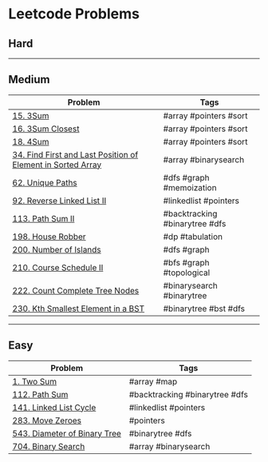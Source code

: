 # Leetcode Problems

## Hard

---

## Medium

| Problem                                                           | Tags                           |
| ----------------------------------------------------------------- | ------------------------------ |
| [15. 3Sum][15]                                                    | #array #pointers #sort         |
| [16. 3Sum Closest][16]                                            | #array #pointers #sort         |
| [18. 4Sum][18]                                                    | #array #pointers #sort         |
| [34. Find First and Last Position of Element in Sorted Array][34] | #array #binarysearch           |
| [62. Unique Paths][62]                                            | #dfs #graph #memoization       |
| [92. Reverse Linked List II][92]                                  | #linkedlist #pointers          |
| [113. Path Sum II][113]                                           | #backtracking #binarytree #dfs |
| [198. House Robber][198]                                          | #dp #tabulation                |
| [200. Number of Islands][200]                                     | #dfs #graph                    |
| [210. Course Schedule II][210]                                    | #bfs #graph #topological       |
| [222. Count Complete Tree Nodes][222]                             | #binarysearch #binarytree      |
| [230. Kth Smallest Element in a BST][230]                         | #binarytree #bst #dfs          |

---

## Easy

| Problem                             | Tags                           |
| ----------------------------------- | ------------------------------ |
| [1. Two Sum][1]                     | #array #map                    |
| [112. Path Sum][112]                | #backtracking #binarytree #dfs |
| [141. Linked List Cycle][141]       | #linkedlist #pointers          |
| [283. Move Zeroes][283]             | #pointers                      |
| [543. Diameter of Binary Tree][543] | #binarytree #dfs               |
| [704. Binary Search][704]           | #array #binarysearch           |

[1]: https://github.com/mkellydevv/data-structures-and-algorithms/blob/master/leetcode/easy/1.js
[15]: https://github.com/mkellydevv/data-structures-and-algorithms/blob/master/leetcode/medium/15.js
[16]: https://github.com/mkellydevv/data-structures-and-algorithms/blob/master/leetcode/medium/16.js
[18]: https://github.com/mkellydevv/data-structures-and-algorithms/blob/master/leetcode/medium/18.js
[34]: https://github.com/mkellydevv/data-structures-and-algorithms/blob/master/leetcode/medium/34.js
[62]: https://github.com/mkellydevv/data-structures-and-algorithms/blob/master/leetcode/medium/62.js
[92]: https://github.com/mkellydevv/data-structures-and-algorithms/blob/master/leetcode/medium/92.js
[112]: https://github.com/mkellydevv/data-structures-and-algorithms/blob/master/leetcode/easy/112.js
[113]: https://github.com/mkellydevv/data-structures-and-algorithms/blob/master/leetcode/medium/113.js
[141]: https://github.com/mkellydevv/data-structures-and-algorithms/blob/master/leetcode/easy/141.js
[198]: https://github.com/mkellydevv/data-structures-and-algorithms/blob/master/leetcode/medium/198.js
[200]: https://github.com/mkellydevv/data-structures-and-algorithms/blob/master/leetcode/medium/200.js
[210]: https://github.com/mkellydevv/data-structures-and-algorithms/blob/master/leetcode/medium/210.js
[222]: https://github.com/mkellydevv/data-structures-and-algorithms/blob/master/leetcode/medium/222.js
[230]: https://github.com/mkellydevv/data-structures-and-algorithms/blob/master/leetcode/medium/230.js
[283]: https://github.com/mkellydevv/data-structures-and-algorithms/blob/master/leetcode/easy/283.js
[543]: https://github.com/mkellydevv/data-structures-and-algorithms/blob/master/leetcode/easy/543.js
[704]: https://github.com/mkellydevv/data-structures-and-algorithms/blob/master/leetcode/easy/704.js
